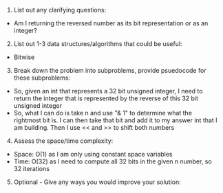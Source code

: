 1. List out any clarifying questions:
- Am I returning the reversed number as its bit representation or as an integer?

2. List out 1-3 data structures/algorithms that could be useful:
- Bitwise

3. Break down the problem into subproblems, provide psuedocode for these subproblems:
- So, given an int that represents a 32 bit unsigned integer, I need to return the integer that is represented by the reverse of this 32 bit unsigned integer
- So, what I can do is take n and use "& 1" to determine what the rightmost bit is. I can then take that bit and add it to my answer int that I am building. Then I use << and >> to shift both numbers

4. Assess the space/time complexity:
- Space: O(1) as I am only using constant space variables 
- Time: O(32) as I need to compute all 32 bits in the given n number, so 32 iterations

5. Optional - Give any ways you would improve your solution: